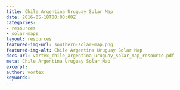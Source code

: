 ```yaml
---
title: Chile Argentina Uruguay Solar Map
date: 2016-05-18T00:00:00Z
categories:
- resources
- solar-maps
layout: resources
featured-img-url: southern-solar-map.png
featured-img-alt: Chile Argentina Uruguay Solar Map
docs-url: vortex_chile_argentina_uruguay_solar_map_resource.pdf
meta: Chile Argentina Uruguay Solar Map
excerpt: 
author: vortex
keywords: 
---
```


